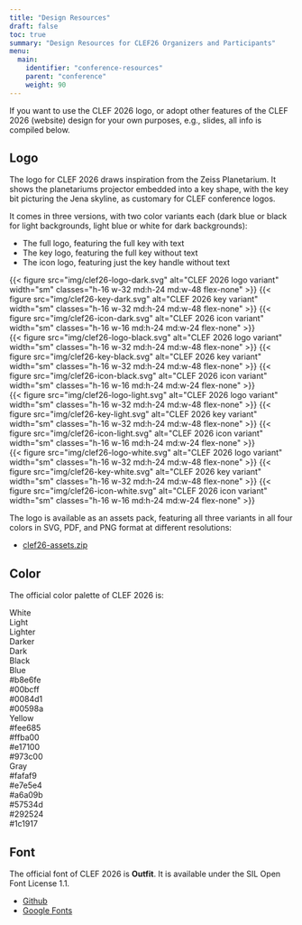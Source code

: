 ```yaml
---
title: "Design Resources"
draft: false
toc: true
summary: "Design Resources for CLEF26 Organizers and Participants"
menu:
  main:
    identifier: "conference-resources"
    parent: "conference"
    weight: 90
---
```


If you want to use the CLEF 2026 logo, or adopt other features of the CLEF 2026 (website) design for your own purposes, e.g., slides, all info is compiled below.

## Logo

The logo for CLEF 2026 draws inspiration from the Zeiss Planetarium. It shows the planetariums projector embedded into a key shape, with the key bit picturing the Jena skyline, as customary for CLEF conference logos.

It comes in three versions, with two color variants each (dark blue or black for light backgrounds, light blue or white for dark backgrounds):

- The full logo, featuring the full key with text
- The key logo, featuring the full key without text
- The icon logo, featuring just the key handle without text

<div class="flex flex-wrap gap-4 justify-around content-evenly items-top bg-stone-50 rounded-xl border-1 border-stone-200 not-prose p-4 my-4">
{{< figure src="img/clef26-logo-dark.svg" alt="CLEF 2026 logo variant" width="sm" classes="h-16 w-32 md:h-24 md:w-48 flex-none" >}}
{{< figure src="img/clef26-key-dark.svg" alt="CLEF 2026 key variant" width="sm" classes="h-16 w-32 md:h-24 md:w-48 flex-none" >}}
{{< figure src="img/clef26-icon-dark.svg" alt="CLEF 2026 icon variant" width="sm" classes="h-16 w-16 md:h-24 md:w-24 flex-none" >}}
</div>

<div class="flex flex-wrap gap-4 justify-around content-evenly items-top bg-stone-50 rounded-xl border-1 border-stone-200 not-prose p-4 my-4">
{{< figure src="img/clef26-logo-black.svg" alt="CLEF 2026 logo variant" width="sm" classes="h-16 w-32 md:h-24 md:w-48 flex-none" >}}
{{< figure src="img/clef26-key-black.svg" alt="CLEF 2026 key variant" width="sm" classes="h-16 w-32 md:h-24 md:w-48 flex-none" >}}
{{< figure src="img/clef26-icon-black.svg" alt="CLEF 2026 icon variant" width="sm" classes="h-16 w-16 md:h-24 md:w-24 flex-none" >}}
</div>

<div class="flex flex-wrap gap-4 justify-around content-evenly items-top bg-stone-900 rounded-xl border-1 border-stone-700 not-prose p-4 my-4">
{{< figure src="img/clef26-logo-light.svg" alt="CLEF 2026 logo variant" width="sm" classes="h-16 w-32 md:h-24 md:w-48 flex-none" >}}
{{< figure src="img/clef26-key-light.svg" alt="CLEF 2026 key variant" width="sm" classes="h-16 w-32 md:h-24 md:w-48 flex-none" >}}
{{< figure src="img/clef26-icon-light.svg" alt="CLEF 2026 icon variant" width="sm" classes="h-16 w-16 md:h-24 md:w-24 flex-none" >}}
</div>

<div class="flex flex-wrap gap-4 justify-around content-evenly items-top bg-stone-900 rounded-xl border-1 border-stone-700 not-prose p-4 my-4">
{{< figure src="img/clef26-logo-white.svg" alt="CLEF 2026 logo variant" width="sm" classes="h-16 w-32 md:h-24 md:w-48 flex-none" >}}
{{< figure src="img/clef26-key-white.svg" alt="CLEF 2026 key variant" width="sm" classes="h-16 w-32 md:h-24 md:w-48 flex-none" >}}
{{< figure src="img/clef26-icon-white.svg" alt="CLEF 2026 icon variant" width="sm" classes="h-16 w-16 md:h-24 md:w-24 flex-none" >}}
</div>

The logo is available as an assets pack, featuring all three variants in all four colors in SVG, PDF, and PNG format at different resolutions:
- [clef26-assets.zip](./clef26-assets.zip)


## Color

The official color palette of CLEF 2026 is: 
<div class="grid grid-cols-7 grid-rows-4 gap-2 md:gap-4 *:rounded-lg *:text-xs *:md:text-sm *:text-center *:px-1 *:py-2 *:md:px-2 *:rounded-lg">
  <div class="col-span-1 col-start-2 font-bold">White</div>
  <div class="col-span-1 col-start-3 font-bold">Light</div>
  <div class="col-span-1 col-start-4 font-bold">Lighter</div>
  <div class="col-span-1 col-start-5 font-bold">Darker</div>
  <div class="col-span-1 col-start-6 font-bold">Dark</div>
  <div class="col-span-1 col-start-7 font-bold">Black</div>

  <div class="col-span-1 col-start-1 font-bold">Blue</div>
  <div class="col-span-1 col-start-3 bg-sky-200 text-sky-800">#b8e6fe</div>
  <div class="col-span-1 col-start-4 bg-sky-400 text-sky-800">#00bcff</div>
  <div class="col-span-1 col-start-5 bg-sky-600 text-sky-200">#0084d1</div>
  <div class="col-span-1 col-start-6 bg-sky-800 text-sky-200">#00598a</div>
  
  <div class="col-span-1 col-start-1 font-bold">Yellow</div>
  <div class="col-span-1 col-start-3 bg-amber-200 text-amber-800">#fee685</div>
  <div class="col-span-1 col-start-4 bg-amber-400 text-amber-800">#ffba00</div>
  <div class="col-span-1 col-start-5 bg-amber-600 text-amber-200">#e17100</div>
  <div class="col-span-1 col-start-6 bg-amber-800 text-amber-200">#973c00</div>
  
  <div class="col-span-1 col-start-1 font-bold">Gray</div>
  <div class="col-span-1 col-start-2 bg-stone-50  text-stone-900">#fafaf9</div>
  <div class="col-span-1 col-start-3 bg-stone-200 text-stone-900">#e7e5e4</div>
  <div class="col-span-1 col-start-4 bg-stone-400 text-stone-900">#a6a09b</div>
  <div class="col-span-1 col-start-5 bg-stone-600 text-stone-50 ">#57534d</div>
  <div class="col-span-1 col-start-6 bg-stone-800 text-stone-50 ">#292524</div>
  <div class="col-span-1 col-start-7 bg-stone-900 text-stone-50 ">#1c1917</div>
</div>

## Font

The official font of CLEF 2026 is **Outfit**. It is available under the SIL Open Font License 1.1.

- [Github](https://github.com/Outfitio/Outfit-Fonts)
- [Google Fonts](https://fonts.google.com/specimen/Outfit/about)
